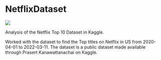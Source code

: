 # NetflixDataset

![](https://github.com/user/dataset.png)

Analysis of the Netflix Top 10 Dataset in Kaggle.

Worked with the dataset to find the Top titles on Netflix in US from 2020-04-01 to 2022-03-11. The dataset is a public dataset made available through Prasert Kanawattanachai on Kaggle.

